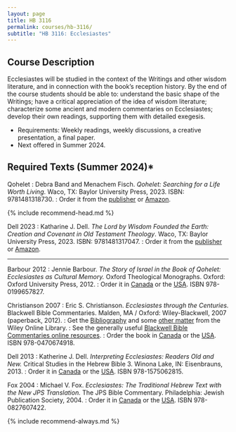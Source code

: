 ```yaml
---
layout: page
title: HB 3116
permalink: courses/hb-3116/
subtitle: "HB 3116: Ecclesiastes"
---
```


## Course Description

Ecclesiastes will be studied in the context of the Writings and other wisdom
literature, and in connection with the book’s reception history. By the end of
the course students should be able to: understand the basic shape of the
Writings; have a critical appreciation of the idea of wisdom literature;
characterize some ancient and modern commentaries on Ecclesiastes; develop their
own readings, supporting them with detailed exegesis.

- Requirements: Weekly readings, weekly discussions, a creative presentation, a final paper.
- Next offered in Summer 2024.

## Required Texts (Summer 2024)*

Qohelet
: Debra Band and Menachem Fisch. *Qohelet: Searching for a Life Worth Living*. Waco, TX: Baylor University Press, 2023. ISBN: 9781481318730.
: Order it from the [publisher](https://www.baylorpress.com/9781481318730/qohelet/) or [Amazon](https://amzn.to/4aI9EPJ).

{% include recommend-head.md %}

Dell 2023
: Katharine J. Dell. *The Lord by Wisdom Founded the Earth: Creation and Covenant in Old Testament Theology*. Waco, TX: Baylor University Press, 2023. ISBN: 9781481317047.
: Order it from the [publisher](https://www.baylorpress.com/9781481317047/the-lord-by-wisdom-founded-the-earth/) or [Amazon](https://amzn.to/3vFrwM5).

---

Barbour 2012
: Jennie Barbour. *The Story of Israel in the Book of Qohelet: Ecclesiastes as Cultural Memory.* Oxford Theological Monographs. Oxford: Oxford University Press, 2012.
: Order it in [Canada](https://amzn.to/2DgW0GC) or the [USA](https://amzn.to/2TaMivd). ISBN 978-0199657827.

Christianson 2007
: Eric S. Christianson. *Ecclesiastes through the Centuries.* Blackwell Bible Commentaries. Malden, MA / Oxford: Wiley-Blackwell, 2007 (paperback, 2012).
: Get the [Bibliography](https://onlinelibrary.wiley.com/doi/10.1002/9780470755631.biblio) and some [other matter](https://onlinelibrary.wiley.com/doi/book/10.1002/9780470755631) from the Wiley Online Library.
: See the generally useful [Blackwell Bible Commentaries online resources](http://bbibcomm.info).
: Order the book in [Canada](https://amzn.to/2T7qoZt) or the [USA](https://amzn.to/2TbWLGG). ISBN 978-0470674918.

Dell 2013
: Katherine J. Dell. *Interpreting Ecclesiastes: Readers Old and New.* Critical Studies in the Hebrew Bible 3. Winona Lake, IN: Eisenbrauns, 2013.
: Order it in [Canada](https://amzn.to/2JYByM7) or the [USA](https://amzn.to/2RRVymo). ISBN 978-1575062815.

Fox 2004
: Michael V. Fox. *Ecclesiastes: The Traditional Hebrew Text with the New JPS Translation.* The JPS Bible Commentary. Philadelphia: Jewish Publication Society, 2004.
: Order it in [Canada](https://amzn.to/2JYywYn) or the [USA](https://amzn.to/2JYx4Fh). ISBN 978-0827607422.

{% include recommend-always.md %}
